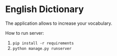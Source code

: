 # English Dictionary
The application allows to increase your vocabulary.

How to run server:
1. `pip install -r requirements`
2. `python manage.py runserver`
